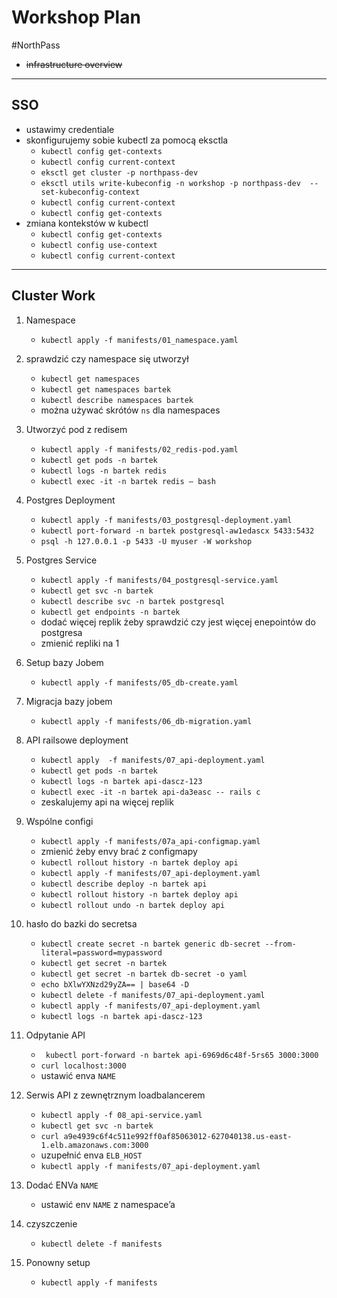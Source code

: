 # Workshop Plan
#NorthPass

- ~~infrastructure overview~~
---
## SSO
- ustawimy credentiale
- skonfigurujemy sobie kubectl za pomocą eksctla
	- `kubectl config get-contexts`
	- `kubectl config current-context`
	- `eksctl get cluster -p northpass-dev`
	- `eksctl utils write-kubeconfig -n workshop -p northpass-dev  --set-kubeconfig-context`
	- `kubectl config current-context`
	- `kubectl config get-contexts`
- zmiana kontekstów w kubectl
	- `kubectl config get-contexts`
	- `kubectl config use-context`
	- `kubectl config current-context`
---
## Cluster Work
1. Namespace
	- `kubectl apply -f manifests/01_namespace.yaml`
2. sprawdzić czy namespace się utworzył
	- `kubectl get namespaces`
	- `kubectl get namespaces bartek`
	- `kubectl describe namespaces bartek`
	- można używać skrótów `ns` dla namespaces
3. Utworzyć pod z redisem 
	- `kubectl apply -f manifests/02_redis-pod.yaml`
	- `kubectl get pods -n bartek`
	- `kubectl logs -n bartek redis`
	- `kubectl exec -it -n bartek redis — bash`

4. Postgres Deployment
	- `kubectl apply -f manifests/03_postgresql-deployment.yaml`
	- `kubectl port-forward -n bartek postgresql-aw1edascx 5433:5432`
	- `psql -h 127.0.0.1 -p 5433 -U myuser -W workshop`
5. Postgres Service
	- `kubectl apply -f manifests/04_postgresql-service.yaml`
	- `kubectl get svc -n bartek`
	- `kubectl describe svc -n bartek postgresql`
	- `kubectl get endpoints -n bartek`
	- dodać więcej replik żeby sprawdzić czy jest więcej enepointów do postgresa
	- zmienić repliki na 1
6. Setup bazy Jobem
	- `kubectl apply -f manifests/05_db-create.yaml`
7. Migracja bazy jobem
	- `kubectl apply -f manifests/06_db-migration.yaml`
8.  API railsowe deployment
	- `kubectl apply  -f manifests/07_api-deployment.yaml`
	- `kubectl get pods -n bartek`
	- `kubectl logs -n bartek api-dascz-123`
	- `kubectl exec -it -n bartek api-da3easc -- rails c`
	- zeskalujemy api na więcej replik
9.  Wspólne configi
	- `kubectl apply -f manifests/07a_api-configmap.yaml`
	- zmienić żeby envy brać z configmapy
	- `kubectl rollout history -n bartek deploy api`
	- `kubectl apply -f manifests/07_api-deployment.yaml`
	- `kubectl describe deploy -n bartek api`
	- `kubectl rollout history -n bartek deploy api`
	- `kubectl rollout undo -n bartek deploy api`
10. hasło do bazki do secretsa
	- `kubectl create secret -n bartek generic db-secret --from-literal=password=mypassword`
	- `kubectl get secret -n bartek`
	- `kubectl get secret -n bartek db-secret -o yaml`
	- `echo bXlwYXNzd29yZA== | base64 -D`
	- `kubectl delete -f manifests/07_api-deployment.yaml`
	- `kubectl apply -f manifests/07_api-deployment.yaml`
	- `kubectl logs -n bartek api-dascz-123`
11. Odpytanie API
	- ` kubectl port-forward -n bartek api-6969d6c48f-5rs65 3000:3000`
	- `curl localhost:3000`
	- ustawić enva `NAME`
12. Serwis API z zewnętrznym loadbalancerem 
	- 	`kubectl apply -f 08_api-service.yaml`
	- `kubectl get svc -n bartek`
	- `curl a9e4939c6f4c511e992ff0af85063012-627040138.us-east-1.elb.amazonaws.com:3000`
	- uzupełnić enva `ELB_HOST`
	- `kubectl apply -f manifests/07_api-deployment.yaml`
13. Dodać ENVa `NAME`
	- ustawić env `NAME` z namespace’a
14. czyszczenie
	- `kubectl delete -f manifests`
15. Ponowny setup
	- `kubectl apply -f manifests`

